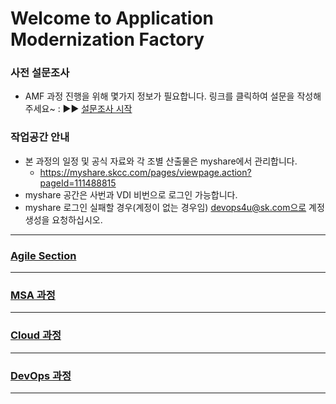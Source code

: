 # Welcome to Application Modernization Factory



### 사전 설문조사
- AMF 과정 진행을 위해 몇가지 정보가 필요합니다. 링크를 클릭하여 설문을 작성해 주세요~ :  ▶︎▶︎ [설문조사 시작](https://url.kr/k7vjf2)

### 작업공간 안내
- 본 과정의 일정 및 공식 자료와 각 조별 산출물은 myshare에서 관리합니다.
  - https://myshare.skcc.com/pages/viewpage.action?pageId=111488815
- myshare 공간은 사번과 VDI 비번으로 로그인 가능합니다.
- myshare 로그인 실패할 경우(계정이 없는 경우임) devops4u@sk.com으로 계정 생성을 요청하십시오.

***
### [ Agile Section](./Agile.md/) 

***

### [ MSA 과정 ](./MSA.md/) 

***

### [ Cloud 과정 ](./cloud.md/) 

***
### [ DevOps 과정 ](./devops.md/) 

***
